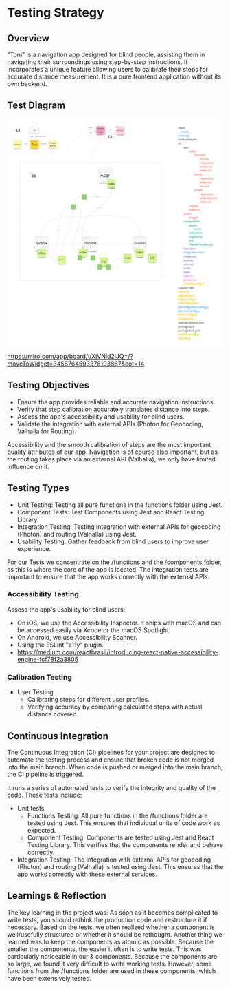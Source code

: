 # Testing Strategy

## Overview

"Toni" is a navigation app designed for blind people,
assisting them in navigating their surroundings using step-by-step instructions.
It incorporates a unique feature allowing users to calibrate their steps for accurate distance measurement.
It is a pure frontend application without its own backend.

## Test Diagram

![TestDiagram](Testdiagram.png)

https://miro.com/app/board/uXjVNld2iJQ=/?moveToWidget=3458764593378193867&cot=14


## Testing Objectives

- Ensure the app provides reliable and accurate navigation instructions.
- Verify that step calibration accurately translates distance into steps.
- Assess the app's accessibility and usability for blind users.
- Validate the integration with external APIs (Photon for Geocoding, Valhalla for Routing).

Accessibility and the smooth calibration of steps are the most important quality attributes of our app. Navigation is of course also important, but as the routing takes place via an external API (Valhalla), we only have limited influence on it.

## Testing Types

- Unit Testing: Testing all pure functions in the functions folder using Jest.
- Component Tests: Test Components using Jest and React Testing Library.
- Integration Testing: Testing integration with external APIs for geocoding (Photon) and routing (Valhalla) using Jest.
  <!--- Functional Testing: Ensure navigation features work correctly, including step-by-step directions and recalibration.-->
- Usability Testing: Gather feedback from blind users to improve user experience.

For our Tests we concentrate on the /functions and the /components folder, as this is where the core of the app is located.
The integration tests are important to ensure that the app works correctly with the external APIs.

### Accessibility Testing

Assess the app's usability for blind users:

- On iOS, we use the Accessibility Inspector. It ships with macOS and can be accessed easily via Xcode or the macOS Spotlight.
- On Android, we use Accessibility Scanner.
- Using the ESLint "a11y" plugin.
- https://medium.com/reactbrasil/introducing-react-native-accessibility-engine-fcf78f2a3805

### Calibration Testing

- User Testing
  - Calibrating steps for different user profiles.
  - Verifying accuracy by comparing calculated steps with actual distance covered.

## Continuous Integration

The Continuous Integration (CI) pipelines for your project are designed to automate the testing process and ensure that broken code is not merged into the main branch. When code is pushed or merged into the main branch, the CI pipeline is triggered.

It runs a series of automated tests to verify the integrity and quality of the code. These tests include:

- Unit tests
  - Functions Testing: All pure functions in the /functions folder are tested using Jest. This ensures that individual units of code work as expected.
  - Component Testing: Components are tested using Jest and React Testing Library. This verifies that the components render and behave correctly.
- Integration Testing: The integration with external APIs for geocoding (Photon) and routing (Valhalla) is tested using Jest. This ensures that the app works correctly with these external services.

## Learnings & Reflection

The key learning in the project was: As soon as it becomes complicated to write tests, you should rethink the production code and restructure it if necessary. Based on the tests, we often realized whether a component is well/usefully structured or whether it should be rethought.
Another thing we learned was to keep the components as atomic as possible. Because the smaller the components, the easier it often is to write tests. This was particularly noticeable in our <Trip/> & <Calibration/> components. Because the components are so large, we found it very difficult to write working tests. However, some functions from the /functions folder are used in these components, which have been extensively tested.

<!--
Testing Tools:
Utilize screen readers like VoiceOver (iOS) and TalkBack (Android) for accessibility testing.
Automated testing tools like Jest and Detox for functional and integration testing.
Geographic testing tools for validating location-based features.
Test Environment:
Set up a test environment that includes real-world scenarios encountered by blind users.
Emulators/simulators may not fully replicate real-world conditions; consider real device testing.
Ensure compatibility with various screen reader configurations and assistive technologies.
Test Scenarios:
Test navigation instructions in various environments (e.g., urban, rural, indoor).
Verify step calibration accuracy across different terrains and walking speeds.
Test recalibration functionality to ensure it updates accurately.
Validate the app's ability to provide alternative routes based on user preferences or obstacles.
Test Data:
Prepare test data sets with diverse geographic locations to test the app's routing capabilities.
Include scenarios with different step lengths for step calibration testing.
Test Execution:
Perform manual testing with blind users to gather qualitative feedback on usability and accessibility.
Automate functional and integration tests to ensure consistency and reliability.
Prioritize testing on critical features such as navigation accuracy and step calibration.
Reporting:
Document test results, including any issues encountered and their severity.
Include feedback from blind users to inform usability improvements.
Provide actionable insights to developers for bug fixes and enhancements.
CI/CD Integration:
Integrate testing into the CI/CD pipeline to automate the testing process.
Ensure continuous monitoring of accessibility standards and performance metrics.
Maintenance:
Regularly update the test strategy to incorporate feedback and address emerging issues.
Stay informed about changes in accessibility guidelines and best practices.
Risk Management:
Identify risks such as inaccurate navigation instructions or step calibration errors.
Mitigate risks through thorough testing and user feedback loops.






1. **Unit Testing**
    - Write unit tests for all pure functions in the functions folder. Use Jest as the testing framework and mock dependencies using Jest's mocking capabilities. Test both the happy path and edge cases.
2. **Integration Testing**
    - Test how different parts of the application work together. This could involve testing how components interact with each other, or how functions interact with external services.
3. **End-to-End Testing**
    - Use a tool like Cypress to write end-to-end tests. These tests should cover key user flows through the application. Is that possible in react-native?
4. **Snapshot Testing**
    - Use Jest's snapshot testing feature to catch unexpected changes in the UI.
5. **Manual Testing**
    - Perform manual testing to catch issues that automated tests might miss. This could involve exploratory testing, regression testing, or usability testing.
6. **Performance Testing**
    - Use tools like Lighthouse to test the performance of the application. This could involve testing the load time, the time to interactive, and the overall performance score.
7. **Accessibility Testing**
    - Axe: Ensure that the application is usable by people with a wide range of abilities.
8. **Cross-Platform Testing**
    - Test the application on the different platforms to ensure compatibility. This is especially important for a React Native application, which should be tested on both iOS and Android.
9. **Continuous Integration**
    - Set up a CI pipeline to run tests automatically when merged/pushed to main branch. This helps catch issues early and ensures that broken code is not merged into the main branch.
10. **Code Reviews**
    - In addition to automated testing, perform code reviews on every pull request. This helps catch issues that automated tests might miss, and also helps maintain code quality.
-->
